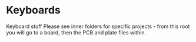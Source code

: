 # Keyboards
Keyboard stuff
Please see inner folders for specific projects - from this root you will go to a board, then the PCB and plate files within.
